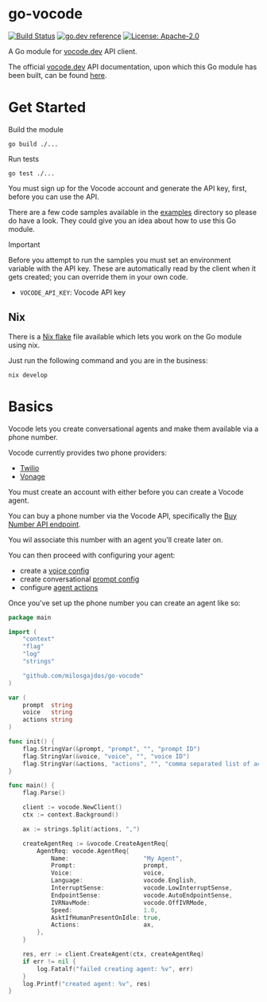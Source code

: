 # go-vocode

[![Build Status](https://github.com/milosgajdos/go-vocode/workflows/CI/badge.svg)](https://github.com/milosgajdos/go-vocode/actions?query=workflow%3ACI)
[![go.dev reference](https://img.shields.io/badge/go.dev-reference-007d9c?logo=go&logoColor=white&style=flat-square)](https://pkg.go.dev/github.com/milosgajdos/go-vocode)
[![License: Apache-2.0](https://img.shields.io/badge/License-Apache--2.0-blue.svg)](https://opensource.org/licenses/Apache-2.0)

A Go module for [vocode.dev](https://www.vocode.dev/) API client.

The official [vocode.dev](https://www.vocode.dev/)  API documentation, upon which this Go module has been built, can be found [here](https://docs.vocode.dev/api-reference).

# Get Started

Build the module

```shell
go build ./...
```

Run tests
```shell
go test ./...
```

You must sign up for the Vocode account and generate the API key, first, before you can use the API.

There are a few code samples available in the [examples](./examples) directory so please do have a look. They could give you an idea about how to use this Go module.

> [!IMPORTANT]
> Before you attempt to run the samples you must set an environment variable with the API key.
> These are automatically read by the client when it gets created; you can override them in your own code.

* `VOCODE_API_KEY`: Vocode API key


## Nix

There is a [Nix flake](https://nixos.wiki/wiki/Flakes) file available which lets you work on the Go module using nix.

Just run the following command and you are in the business:
```shell
nix develop
```

# Basics

Vocode lets you create conversational agents and make them available via a phone number.

Vocode currently provides two phone providers:
* [Twilio](https://www.twilio.com/en-us)
* [Vonage](https://www.vonage.co.uk/)

You must create an account with either before you can create a Vocode agent.

You can buy a phone number via the Vocode API, specifically the [Buy Number API endpoint](https://docs.vocode.dev/api-reference/numbers/buy-number).

You wil associate this number with an agent you'll create later on.

You can then proceed with configuring your agent:
* create a [voice config](./examples/voices)
* create conversational [prompt config](./examples/prompts)
* configure [agent actions](./examples/actions)

Once you've set up the phone number you can create an agent like so:

```Go
package main

import (
	"context"
	"flag"
	"log"
	"strings"

	"github.com/milosgajdos/go-vocode"
)

var (
	prompt  string
	voice   string
	actions string
)

func init() {
	flag.StringVar(&prompt, "prompt", "", "prompt ID")
	flag.StringVar(&voice, "voice", "", "voice ID")
	flag.StringVar(&actions, "actions", "", "comma separated list of actions")
}

func main() {
	flag.Parse()

	client := vocode.NewClient()
	ctx := context.Background()

	ax := strings.Split(actions, ",")

	createAgentReq := &vocode.CreateAgentReq{
		AgentReq: vocode.AgentReq{
			Name:                     "My Agent",
			Prompt:                   prompt,
			Voice:                    voice,
			Language:                 vocode.English,
			InterruptSense:           vocode.LowInterruptSense,
			EndpointSense:            vocode.AutoEndpointSense,
			IVRNavMode:               vocode.OffIVRMode,
			Speed:                    1.0,
			AsktIfHumanPresentOnIdle: true,
			Actions:                  ax,
		},
	}

	res, err := client.CreateAgent(ctx, createAgentReq)
	if err != nil {
		log.Fatalf("failed creating agent: %v", err)
	}
	log.Printf("created agent: %v", res)
}
```

